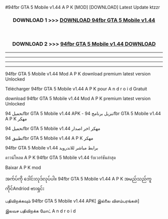 #94fbr GTA 5 Mobile v1.44 A P K [MOD] [DOWNLOAD] Latest Update ktzzr



<div align="center">

<h3>DOWNLOAD 1 >>> <a href="https://teeasianyam.web.app?sq=94fbr GTA 5 Mobile v1.44">DOWNLOAD 94fbr GTA 5 Mobile v1.44 </a></h3><br>

<h3>DOWNLOAD 2 >>> <a href="https://teeasianyam.web.app?sq=94fbr GTA 5 Mobile v1.44 ">94fbr GTA 5 Mobile v1.44  DOWNLOAD </a></h3>

</div>


----------------------------------------------------------

----------------------------------------------------------

----------------------------------------------------------

----------------------------------------------------------


94fbr GTA 5 Mobile v1.44  Mod A P K download premium latest version Unlocked

Télécharger 94fbr GTA 5 Mobile v1.44  A P K pour A n d r o i d Gratuit

download 94fbr GTA 5 Mobile v1.44  Mod A P K premium latest version Unlocked

تحميل 94fbr GTA 5 Mobile v1.44  APK - تنزيل برنامج 94fbr GTA 5 Mobile v1.44  A P K مهكر

تحميل 94fbr GTA 5 Mobile v1.44  مهكر اخر اصدار

تطبيق 94fbr GTA 5 Mobile v1.44  A P K مهكر

94fbr GTA 5 Mobile v1.44  برابط مباشر للاندرويد

ดาวน์โหลด A P K 94fbr GTA 5 Mobile v1.44  รับเวอร์ชันล่าสุด

Baixar A P K mod

အက်ပ်ကို ဒေါင်းလုဒ်လုပ်ပါ။ 94fbr GTA 5 Mobile v1.44  A P K အမည်သည်ကူကိုင်Andriod ဗားရှင်း

பதிவிறக்கவும் 94fbr GTA 5 Mobile v1.44  APK[ இல்லை விளம்பரங்கள்] 
 
இலவச பதிவிறக்க மோட் A n d r o i d



